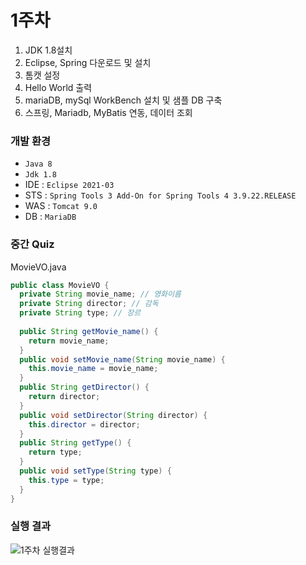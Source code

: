 # 1주차
  1. JDK 1.8설치
  2. Eclipse, Spring 다운로드 및 설치
  3. 톰캣 설정
  4. Hello World 출력
  5. mariaDB, mySql WorkBench 설치 및 샘플 DB 구축
  6. 스프링, Mariadb, MyBatis 연동, 데이터 조회

### 개발 환경
  * `Java 8`
  * `Jdk 1.8`
  * IDE : `Eclipse 2021-03`
  * STS : `Spring Tools 3 Add-On for Spring Tools 4 3.9.22.RELEASE`
  * WAS : `Tomcat 9.0`
  * DB : `MariaDB`

### 중간 Quiz
  MovieVO.java 
  
  ```Java
  public class MovieVO {
    private String movie_name; // 영화이름
    private String director; // 감독
    private String type; // 장르
    
    public String getMovie_name() {
      return movie_name;
    }
    public void setMovie_name(String movie_name) {
      this.movie_name = movie_name;
    }
    public String getDirector() {
      return director;
    }
    public void setDirector(String director) {
      this.director = director;
    }
    public String getType() {
      return type;
    }
    public void setType(String type) {
      this.type = type;
    }
  }
  ```

### 실행 결과
![1주차 실행결과](https://github.com/jh990714/Comento_Bootcamp/assets/144774186/9483459a-ee71-4192-8639-d1b5ed54771a)

<br/><br/>
